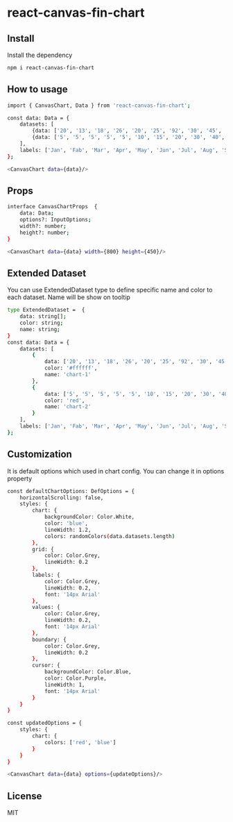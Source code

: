 # react-canvas-fin-chart


## Install


Install the dependency

```sh
npm i react-canvas-fin-chart
```
## How to usage
```sh
import { CanvasChart, Data } from 'react-canvas-fin-chart';

const data: Data = {
    datasets: [
        {data: ['20', '13', '18', '26', '20', '25', '92', '30', '45', '55', '60', '20']},
        {data: ['5', '5', '5', '5', '5', '10', '15', '20', '30', '40', '44', '30']}
    ],
    labels: ['Jan', 'Fab', 'Mar', 'Apr', 'May', 'Jun', 'Jul', 'Aug', 'Sep', 'Oct', 'Nov', 'Dec']
};

<CanvasChart data={data}/>
```
## Props
```sh
interface CanvasChartProps  {
    data: Data;
    options?: InputOptions;
    width?: number;
    height?: number;
}

<CanvasChart data={data} width={800} height={450}/>
```

## Extended Dataset
You can use ExtendedDataset type to define specific name and color to each dataset. Name will be 
show on tooltip
```sh
type ExtendedDataset =  {
    data: string[];
    color: string;
    name: string;
}
const data: Data = {
    datasets: [
        {
            data: ['20', '13', '18', '26', '20', '25', '92', '30', '45', '55', '60', '20'],
            color: '#ffffff',
            name: 'chart-1'
        },
        {
            data: ['5', '5', '5', '5', '5', '10', '15', '20', '30', '40', '44', '30'],
            color: 'red',
            name: 'chart-2'
        }
    ],
    labels: ['Jan', 'Fab', 'Mar', 'Apr', 'May', 'Jun', 'Jul', 'Aug', 'Sep', 'Oct', 'Nov', 'Dec']
};
```

## Customization

It is default options which used in chart config.
You can change it in options property
```sh
const defaultChartOptions: DefOptions = {
    horizontalScrolling: false,
    styles: {
        chart: {
            backgroundColor: Color.White,
            color: 'blue',
            lineWidth: 1.2,
            colors: randomColors(data.datasets.length)
        },
        grid: {
            color: Color.Grey,
            lineWidth: 0.2
        },
        labels: {
            color: Color.Grey,
            lineWidth: 0.2,
            font: '14px Arial'
        },
        values: {
            color: Color.Grey,
            lineWidth: 0.2,
            font: '14px Arial'
        },
        boundary: {
            color: Color.Grey,
            lineWidth: 0.2
        },
        cursor: {
            backgroundColor: Color.Blue,
            color: Color.Purple,
            lineWidth: 1,
            font: '14px Arial'
        }
    }
}

const updatedOptions = {
    styles: {
        chart: {
            colors: ['red', 'blue']
        }
    }
}

<CanvasChart data={data} options={updateOptions}/>
```

## License

MIT